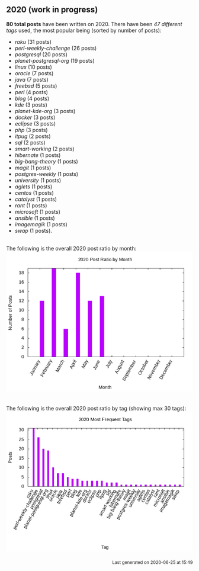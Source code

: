 ## 2020 (work in progress)

**80 total posts** have been written on 2020.
There have been *47 different tags* used, the most
popular being (sorted by number of posts):
 
- *raku* (31 posts)  
- *perl-weekly-challenge* (26 posts)  
- *postgresql* (20 posts)  
- *planet-postgresql-org* (19 posts)  
- *linux* (10 posts)  
- *oracle* (7 posts)  
- *java* (7 posts)  
- *freebsd* (5 posts)  
- *perl* (4 posts)  
- *blog* (4 posts)  
- *kde* (3 posts)  
- *planet-kde-org* (3 posts)  
- *docker* (3 posts)  
- *eclipse* (3 posts)  
- *php* (3 posts)  
- *itpug* (2 posts)  
- *sql* (2 posts)  
- *smart-working* (2 posts)  
- *hibernate* (1 posts)  
- *big-bang-theory* (1 posts)  
- *magit* (1 posts)  
- *postgres-weekly* (1 posts)  
- *university* (1 posts)  
- *aglets* (1 posts)  
- *centos* (1 posts)  
- *catalyst* (1 posts)  
- *rant* (1 posts)  
- *microsoft* (1 posts)  
- *ansible* (1 posts)  
- *imagemagik* (1 posts)  
- *swap* (1 posts).<br/>
<br/>
The following is the overall 2020 post ratio by month:
<br/>
    <center>
      <img src="/images/stats/2020-months.png" alt="2020 post ratio per month" />
    </center>
<br/>

<br/>
The following is the overall 2020 post ratio by tag (showing max 30 tags):
<br/>
  <center>
    <img src="/images/stats/2020-tags.png" alt="2020 post ratio per tag" />
  </center>
<br/>

<div align="right">
<small>
Last generated on 2020-06-25 at 15:49
</small>
</div>

<br/>
